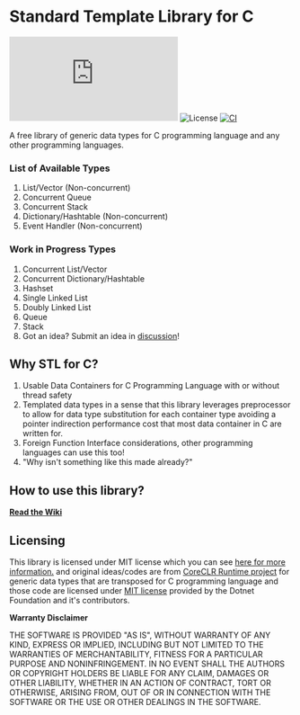 # Standard Template Library for C
[![Chat on Matrix](https://img.shields.io/matrix/stl_for_c:matrix.org)](https://matrix.to/#/#stl_for_c:matrix.org) ![License](https://img.shields.io/github/license/CLanguagePurist/STL-For-C) [![CI](https://github.com/CLanguagePurist/STL-For-C/actions/workflows/main.yml/badge.svg?branch=main)](https://github.com/CLanguagePurist/STL-For-C/actions/workflows/main.yml)

A free library of generic data types for C programming language and any other programming languages.

### List of Available Types
1. List/Vector (Non-concurrent)
2. Concurrent Queue
3. Concurrent Stack
4. Dictionary/Hashtable (Non-concurrent)
5. Event Handler (Non-concurrent)

### Work in Progress Types
1. Concurrent List/Vector
3. Concurrent Dictionary/Hashtable
4. Hashset
5. Single Linked List
6. Doubly Linked List
7. Queue
8. Stack
9. Got an idea? Submit an idea in [discussion](https://github.com/CLanguagePurist/STL-For-C/discussions)!

## Why STL for C?
1. Usable Data Containers for C Programming Language with or without thread safety
2. Templated data types in a sense that this library leverages preprocessor to allow for data type substitution for each container type avoiding a pointer indirection performance cost that most data container in C are written for.
3. Foreign Function Interface considerations, other programming languages can use this too!
4. "Why isn't something like this made already?"

## How to use this library?

[**Read the Wiki**](https://github.com/CLanguagePurist/STL-For-C/wiki)

## Licensing

This library is licensed under MIT license which you can see [here for more information.](LICENSE) and original ideas/codes are from [CoreCLR Runtime project](https://github.com/dotnet/runtime) for generic data types that are transposed for C programming language and those code are licensed under [MIT license](https://github.com/dotnet/runtime/blob/main/LICENSE.TXT) provided by the Dotnet Foundation and it's contributors.

**Warranty Disclaimer**

THE SOFTWARE IS PROVIDED "AS IS", WITHOUT WARRANTY OF ANY KIND, EXPRESS OR
IMPLIED, INCLUDING BUT NOT LIMITED TO THE WARRANTIES OF MERCHANTABILITY,
FITNESS FOR A PARTICULAR PURPOSE AND NONINFRINGEMENT. IN NO EVENT SHALL THE
AUTHORS OR COPYRIGHT HOLDERS BE LIABLE FOR ANY CLAIM, DAMAGES OR OTHER
LIABILITY, WHETHER IN AN ACTION OF CONTRACT, TORT OR OTHERWISE, ARISING FROM,
OUT OF OR IN CONNECTION WITH THE SOFTWARE OR THE USE OR OTHER DEALINGS IN THE
SOFTWARE.